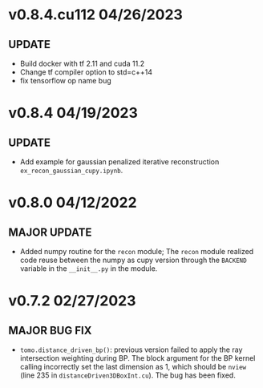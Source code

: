 # v0.8.4.cu112 04/26/2023

## UPDATE

- Build docker with tf 2.11 and cuda 11.2
- Change tf compiler option to std=c++14
- fix tensorflow op name bug

# v0.8.4 04/19/2023

## UPDATE

- Add example for gaussian penalized iterative reconstruction `ex_recon_gaussian_cupy.ipynb`.

# v0.8.0 04/12/2022

## MAJOR UPDATE

- Added numpy routine for the `recon` module; The `recon` module realized code reuse between the numpy as cupy version through the `BACKEND` variable in the `__init__.py` in the module.

# v0.7.2 02/27/2023

## MAJOR BUG FIX
- `tomo.distance_driven_bp()`: previous version failed to apply the ray intersection weighting during BP. The block argument for the BP kernel calling incorrectly set the last dimension as 1, which should be `nview` (line 235 in `distanceDriven3DBoxInt.cu`). The bug has been fixed.